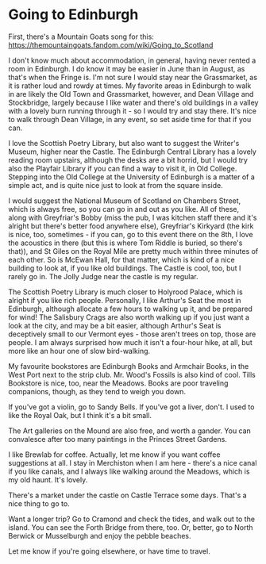 # Going to Edinburgh

First, there's a Mountain Goats song for this: https://themountaingoats.fandom.com/wiki/Going_to_Scotland

I don't know much about accommodation, in general, having never rented a room in Edinburgh. I do know it may be easier in June than in August, as that's when the Fringe is. I'm not sure I would stay near the Grassmarket, as it is rather loud and rowdy at times. My favorite areas in Edinburgh to walk in are likely the Old Town and Grassmarket, however, and Dean Village and Stockbridge, largely because I like water and there's old buildings in a valley with a lovely burn running through it - so I would try and stay there. It's nice to walk through Dean Village, in any event, so set aside time for that if you can.

I love the Scottish Poetry Library, but also want to suggest the Writer's Museum, higher near the Castle. The Edinburgh Central Library has a lovely reading room upstairs, although the desks are a bit horrid, but I would try also the Playfair Library if you can find a way to visit it, in Old College. Stepping into the Old College at the University of Edinburgh is a matter of a simple act, and is quite nice just to look at from the square inside.

I would suggest the National Museum of Scotland on Chambers Street, which is always free, so you can go in and out as you like. All of these, along with Greyfriar's Bobby (miss the pub, I was kitchen staff there and it's alright but there's better food anywhere else), Greyfriar's Kirkyard (the kirk is nice, too, sometimes - if you can, go to this event there on the 8th, I love the acoustics in there (but this is where Tom Riddle is buried, so there's that)), and St Giles on the Royal Mile are pretty much within three minutes of each other. So is McEwan Hall, for that matter, which is kind of a nice building to look at, if you like old buildings. The Castle is cool, too, but I rarely go in. The Jolly Judge near the castle is my regular.

The Scottish Poetry Library is much closer to Holyrood Palace, which is alright if you like rich people. Personally, I like Arthur's Seat the most in Edinburgh, although allocate a few hours to walking up it, and be prepared for wind! The Salisbury Crags are also worth walking up if you just want a look at the city, and may be a bit easier, although Arthur's Seat is deceptively small to our Vermont eyes - those aren't trees on top, those are people. I am always surprised how much it isn't a four-hour hike, at all, but more like an hour one of slow bird-walking.

My favourite bookstores are Edinburgh Books and Armchair Books, in the West Port next to the strip club. Mr. Wood's Fossils is also kind of cool. Tills Bookstore is nice, too, near the Meadows. Books are poor traveling companions, though, as they tend to weigh you down.

If you've got a violin, go to Sandy Bells. If you've got a liver, don't. I used to like the Royal Oak, but I think it's a bit small.

The Art galleries on the Mound are also free, and worth a gander. You can convalesce after too many paintings in the Princes Street Gardens.

I like Brewlab for coffee. Actually, let me know if you want coffee suggestions at all. I stay in Merchiston when I am here - there's a nice canal if you like canals, and I always like walking around the Meadows, which is my old haunt. It's lovely.

There's a market under the castle on Castle Terrace some days. That's a nice thing to go to.

Want a longer trip? Go to Cramond and check the tides, and walk out to the island. You can see the Forth Bridge from there, too. Or, better, go to North Berwick or Musselburgh and enjoy the pebble beaches.

Let me know if you're going elsewhere, or have time to travel.
